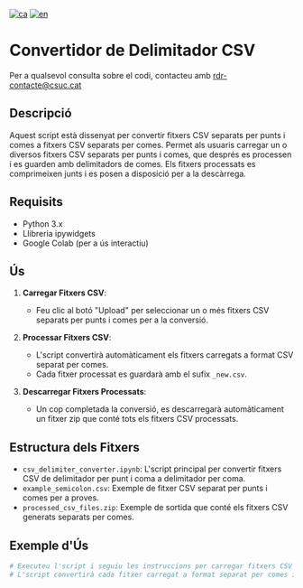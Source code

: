 [![ca](https://img.shields.io/badge/lang-ca-blue.svg)](https://github.com/CSUC/RDR-scripts/blob/main/change_CSV_delimiter/README.md)
[![en](https://img.shields.io/badge/lang-en-green.svg)](https://github.com/CSUC/RDR-scripts/blob/main/change_CSV_delimiter/README_ENG.md)

# Convertidor de Delimitador CSV

Per a qualsevol consulta sobre el codi, contacteu amb [rdr-contacte@csuc.cat](mailto:rdr-contacte@csuc.cat)

## Descripció
Aquest script està dissenyat per convertir fitxers CSV separats per punts i comes a fitxers CSV separats per comes. Permet als usuaris carregar un o diversos fitxers CSV separats per punts i comes, que després es processen i es guarden amb delimitadors de comes. Els fitxers processats es comprimeixen junts i es posen a disposició per a la descàrrega.

## Requisits
- Python 3.x
- Llibreria ipywidgets
- Google Colab (per a ús interactiu)

## Ús
1. **Carregar Fitxers CSV**:
    - Feu clic al botó "Upload" per seleccionar un o més fitxers CSV separats per punts i comes per a la conversió.

2. **Processar Fitxers CSV**:
    - L'script convertirà automàticament els fitxers carregats a format CSV separat per comes.
    - Cada fitxer processat es guardarà amb el sufix `_new.csv`.

3. **Descarregar Fitxers Processats**:
    - Un cop completada la conversió, es descarregarà automàticament un fitxer zip que conté tots els fitxers CSV processats.

## Estructura dels Fitxers
- `csv_delimiter_converter.ipynb`: L'script principal per convertir fitxers CSV de delimitador per punt i coma a delimitador per coma.
- `example_semicolon.csv`: Exemple de fitxer CSV separat per punts i comes per a proves.
- `processed_csv_files.zip`: Exemple de sortida que conté els fitxers CSV generats separats per comes.

## Exemple d'Ús
```python
# Executeu l'script i seguiu les instruccions per carregar fitxers CSV separats per punts i comes.
# L'script convertirà cada fitxer carregat a format separat per comes i descarregarà els fitxers generats com a un arxiu zip.
